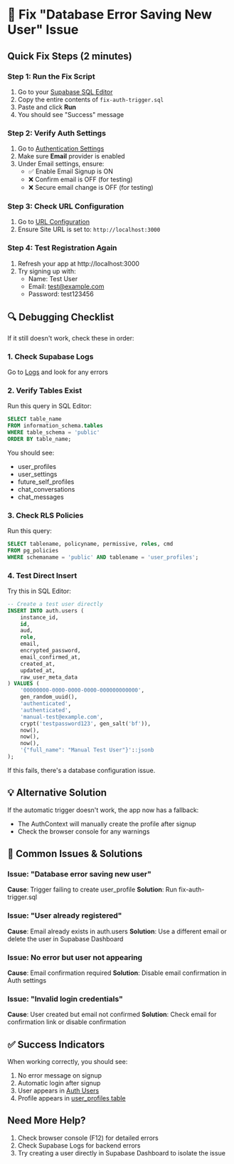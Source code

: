 # 🔧 Fix "Database Error Saving New User" Issue

## Quick Fix Steps (2 minutes)

### Step 1: Run the Fix Script
1. Go to your [Supabase SQL Editor](https://app.supabase.com/project/epmopmfwauwcctnlrrbo/sql/new)
2. Copy the entire contents of `fix-auth-trigger.sql`
3. Paste and click **Run**
4. You should see "Success" message

### Step 2: Verify Auth Settings
1. Go to [Authentication Settings](https://app.supabase.com/project/epmopmfwauwcctnlrrbo/auth/providers)
2. Make sure **Email** provider is enabled
3. Under Email settings, ensure:
   - ✅ Enable Email Signup is ON
   - ❌ Confirm email is OFF (for testing)
   - ❌ Secure email change is OFF (for testing)

### Step 3: Check URL Configuration  
1. Go to [URL Configuration](https://app.supabase.com/project/epmopmfwauwcctnlrrbo/auth/url-configuration)
2. Ensure Site URL is set to: `http://localhost:3000`

### Step 4: Test Registration Again
1. Refresh your app at http://localhost:3000
2. Try signing up with:
   - Name: Test User
   - Email: test@example.com
   - Password: test123456

## 🔍 Debugging Checklist

If it still doesn't work, check these in order:

### 1. Check Supabase Logs
Go to [Logs](https://app.supabase.com/project/epmopmfwauwcctnlrrbo/logs/explorer) and look for any errors

### 2. Verify Tables Exist
Run this query in SQL Editor:
```sql
SELECT table_name 
FROM information_schema.tables 
WHERE table_schema = 'public' 
ORDER BY table_name;
```

You should see:
- user_profiles
- user_settings
- future_self_profiles
- chat_conversations
- chat_messages

### 3. Check RLS Policies
Run this query:
```sql
SELECT tablename, policyname, permissive, roles, cmd 
FROM pg_policies 
WHERE schemaname = 'public' AND tablename = 'user_profiles';
```

### 4. Test Direct Insert
Try this in SQL Editor:
```sql
-- Create a test user directly
INSERT INTO auth.users (
    instance_id,
    id,
    aud,
    role,
    email,
    encrypted_password,
    email_confirmed_at,
    created_at,
    updated_at,
    raw_user_meta_data
) VALUES (
    '00000000-0000-0000-0000-000000000000',
    gen_random_uuid(),
    'authenticated',
    'authenticated',
    'manual-test@example.com',
    crypt('testpassword123', gen_salt('bf')),
    now(),
    now(),
    now(),
    '{"full_name": "Manual Test User"}'::jsonb
);
```

If this fails, there's a database configuration issue.

## 💡 Alternative Solution

If the automatic trigger doesn't work, the app now has a fallback:
- The AuthContext will manually create the profile after signup
- Check the browser console for any warnings

## 🚨 Common Issues & Solutions

### Issue: "Database error saving new user"
**Cause**: Trigger failing to create user_profile
**Solution**: Run fix-auth-trigger.sql

### Issue: "User already registered"  
**Cause**: Email already exists in auth.users
**Solution**: Use a different email or delete the user in Supabase Dashboard

### Issue: No error but user not appearing
**Cause**: Email confirmation required
**Solution**: Disable email confirmation in Auth settings

### Issue: "Invalid login credentials"
**Cause**: User created but email not confirmed
**Solution**: Check email for confirmation link or disable confirmation

## ✅ Success Indicators

When working correctly, you should see:
1. No error message on signup
2. Automatic login after signup
3. User appears in [Auth Users](https://app.supabase.com/project/epmopmfwauwcctnlrrbo/auth/users)
4. Profile appears in [user_profiles table](https://app.supabase.com/project/epmopmfwauwcctnlrrbo/editor)

## Need More Help?

1. Check browser console (F12) for detailed errors
2. Check Supabase Logs for backend errors
3. Try creating a user directly in Supabase Dashboard to isolate the issue